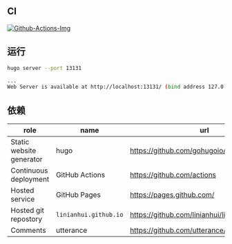 ## CI

[![Github-Actions-Img]][Github-Actions-Url] 

## 运行

```bash
hugo server --port 13131

...
Web Server is available at http://localhost:13131/ (bind address 127.0.0.1)
```

## 依赖

| role                     | name                  | url                                                |
| ------------------------ | --------------------- | -------------------------------------------------- |
| Static website generator | hugo                  | <https://github.com/gohugoio/hugo>                 |
| Continuous deployment    | GitHub Actions        | <https://github.com/actions>                       |
| Hosted service           | GitHub Pages          | <https://pages.github.com/>                        |
| Hosted git repostory     | `linianhui.github.io` | <https://github.com/linianhui/linianhui.github.io> |
| Comments                 | utterance             | <https://github.com/utterance/utterances>          |

[Github-Actions-Img]:https://github.com/linianhui/blog/workflows/deploy/badge.svg
[Github-Actions-Url]:https://github.com/linianhui/blog/actions

